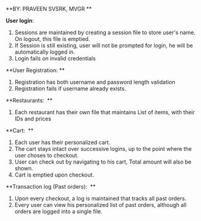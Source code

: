 **BY: PRAVEEN SVSRK, MVGR **


**User login**:  
1. Sessions are maintained by creating a session file to store user's name. On logout, this file is emptied.  
2. If Session is still existing, user will not be prompted for login, he will be automatically logged in.  
3. Login fails on invalid credentials  
	
**User Registration: ** 
1. Registration has both username and password length validation  
2. Registration fails if username already exists.  
	
**Restaurants:  **
1. Each restaurant has their own file that maintains List of items, with their IDs and prices  
	
**Cart:  **
1. Each user has their personalized cart.  
2. The cart stays intact over successive logins, up to the point where the user choses to checkout.   
3. User can check out by navigating to his cart, Total amount will also be shown.  
4. Cart is emptied upon checkout.  
	
**Transaction log (Past orders):  **
1. Upon every checkout, a log is maintained that tracks all past orders.   
2. Every user can view his personalized list of past orders, although all orders are logged into a single file.  
